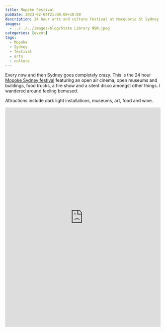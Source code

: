 ```yaml
---
title: Mopoke Festival
pubDate: 2023-02-04T21:00:00+10:00
description: 24 hour arts and culture festival at Macquarie St Sydney
images:
  - ../../../images/blog/State Library NSW.jpeg
categories: [event]
tags:
  - Mopoke
  - Sydney
  - festival
  - arts
  - culture
---
```


Every now and then Sydney goes completely crazy. This is the 24 hour
[Mopoke Sydney festival](https://mopokesydney.com.au/) featuring an open air cinema, open museums and buildings, food trucks, a fire show and a silent disco amongst other things. I wandered around feeling bemused.

Attractions include dark light installations, museums, art, food and wine.

<iframe src="https://www.facebook.com/plugins/post.php?href=https%3A%2F%2Fwww.facebook.com%2Fchris1.tham%2Fposts%2Fpfbid0Gq7wncMiVyJQhYC9E6L26PKZt8p1uBRe25u21HBzbgjsxuqGPxnZEm8479TKankAl&show_text=true&width=500" width="500" height="703" style="border:none;overflow:hidden" scrolling="no" frameborder="0" allowfullscreen="true" allow="autoplay; clipboard-write; encrypted-media; picture-in-picture; web-share"></iframe>
